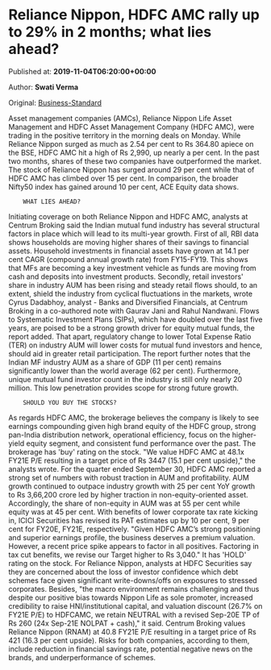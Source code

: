 
# Reliance Nippon, HDFC AMC rally up to 29% in 2 months; what lies ahead?

Published at: **2019-11-04T06:20:00+00:00**

Author: **Swati Verma**

Original: [Business-Standard](https://www.business-standard.com/article/markets/reliance-nippon-hdfc-amc-rally-up-to-29-in-2-months-what-lies-ahead-119110400275_1.html)

Asset management companies (AMCs), Reliance Nippon Life Asset Management and HDFC Asset Management Company (HDFC AMC), were trading in the positive territory in the morning deals on Monday. While Reliance Nippon surged as much as 2.54 per cent to Rs 364.80 apiece on the BSE, HDFC AMC hit a high of Rs 2,990, up nearly a per cent.
In the past two months, shares of these two companies have outperformed the market. The stock of Reliance Nippon has surged around 29 per cent while that of HDFC AMC has climbed over 15 per cent. In comparison, the broader Nifty50 index has gained around 10 per cent, ACE Equity data shows.

        WHAT LIES AHEAD?
      
Initiating coverage on both Reliance Nippon and HDFC AMC, analysts at Centrum Broking said the Indian mutual fund industry has several structural factors in place which will lead to its multi-year growth. First of all, RBI data shows households are moving higher shares of their savings to financial assets. Household investments in financial assets have grown at 14.1 per cent CAGR (compound annual growth rate) from FY15-FY19. This shows that MFs are becoming a key investment vehicle as funds are moving from cash and deposits into investment products.
Secondly, retail investors' share in industry AUM has been rising and steady retail flows should, to an extent, shield the industry from cyclical fluctuations in the markets, wrote Cyrus Dadabhoy, analyst - Banks and Diversified Financials, at Centrum Broking in a co-authored note with Gaurav Jani and Rahul Nandwani.
Flows to Systematic Investment Plans (SIPs), which have doubled over the last five years, are poised to be a strong growth driver for equity mutual funds, the report added.
That apart, regulatory change to lower Total Expense Ratio (TER) on industry AUM will lower costs for mutual fund investors and hence, should aid in greater retail participation.
The report further notes that the Indian MF industry AUM as a share of GDP (11 per cent) remains significantly lower than the world average (62 per cent). Furthermore, unique mutual fund investor count in the industry is still only nearly 20 million. This low penetration provides scope for strong future growth.

        SHOULD YOU BUY THE STOCKS?
      
As regards HDFC AMC, the brokerage believes the company is likely to see earnings compounding given high brand equity of the HDFC group, strong pan-India distribution network, operational efficiency, focus on the higher-yield equity segment, and consistent fund performance over the past. The brokerage has 'buy' rating on the stock.
"We value HDFC AMC at 48.1x FY21E P/E resulting in a target price of Rs 3447 (15.1 per cent upside)," the analysts wrote.
For the quarter ended September 30, HDFC AMC reported a strong set of numbers with robust traction in AUM and profitability. AUM growth continued to outpace industry growth with 25 per cent YoY growth to Rs 3,66,200 crore led by higher traction in non-equity-oriented asset. Accordingly, the share of non-equity in AUM was at 55 per cent while equity was at 45 per cent.
With benefits of lower corporate tax rate kicking in, ICICI Securities has revised its PAT estimates up by 10 per cent, 9 per cent for FY20E, FY21E, respectively.
"Given HDFC AMC’s strong positioning and superior earnings profile, the business deserves a premium valuation. However, a recent price spike appears to factor in all positives. Factoring in tax cut benefits, we revise our Target higher to Rs 3,040." It has 'HOLD' rating on the stock.
For Reliance Nippon, analysts at HDFC Securities say they are concerned about the loss of investor confidence which debt schemes face given significant write-downs/offs on exposures to stressed corporates. Besides, "the macro environment remains challenging and thus despite our positive bias towards Nippon Life as sole promoter, increased credibility to raise HNI/institutional capital, and valuation discount (26.7% on FY21E P/E) to HDFCAMC, we retain NEUTRAL with a revised Sep-20E TP of Rs 260 (24x Sep-21E NOLPAT + cash)," it said.
Centrum Broking values Reliance Nippon (RNAM) at 40.8 FY21E P/E resulting in a target price of Rs 421 (16.3 per cent upside).
Risks for both companies, according to them, include reduction in financial savings rate, potential negative news on the brands, and underperformance of schemes.

